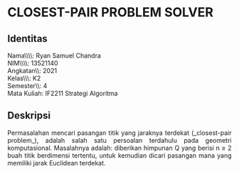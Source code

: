 # CLOSEST-PAIR PROBLEM SOLVER
## Identitas
Nama\\\\\\\\: Ryan Samuel Chandra<br />
NIM\\\\\\\\\: 13521140<br />
Angkatan\\\\: 2021<br />
Kelas\\\\\\\: K2<br />
Semester\\\\: 4<br />
Mata Kuliah\: IF2211 Strategi Algoritma

## Deskripsi
<p align="justify">Permasalahan mencari pasangan titik yang jaraknya terdekat (_closest-pair problem_), adalah salah satu persoalan terdahulu pada geometri komputasional. Masalahnya adalah: diberikan himpunan Q yang berisi n ≥ 2 buah titik berdimensi tertentu, untuk kemudian dicari pasangan mana yang memiliki jarak Euclidean terdekat. </p>
